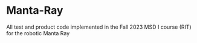 # Manta-Ray
All test and product code implemented in the Fall 2023 MSD I course (RIT) for the robotic Manta Ray 
